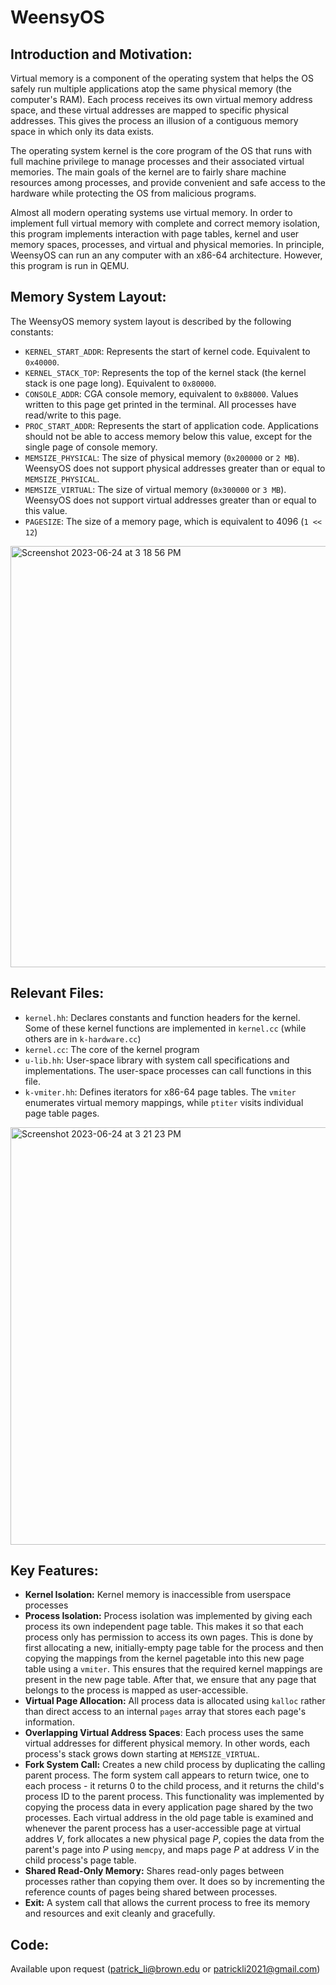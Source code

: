 # WeensyOS

## Introduction and Motivation:
Virtual memory is a component of the operating system that helps the OS safely run multiple applications atop the same physical memory (the computer's RAM). Each process receives its own virtual memory address space, and these virtual addresses are mapped to specific physical addresses. This gives the process an illusion of a contiguous memory space in which only its data exists.

The operating system kernel is the core program of the OS that runs with full machine privilege to manage processes and their associated virtual memories. The main goals of the kernel are to fairly share machine resources among processes, and provide convenient and safe access to the hardware while protecting the OS from malicious programs.

Almost all modern operating systems use virtual memory. In order to implement full virtual memory with complete and correct memory isolation, this program implements interaction with page tables, kernel and user memory spaces, processes, and virtual and physical memories. In principle, WeensyOS can run an any computer with an x86-64 architecture. However, this program is run in QEMU.

## Memory System Layout:
The WeensyOS memory system layout is described by the following constants:

- `KERNEL_START_ADDR`: Represents the start of kernel code. Equivalent to `0x40000`.
- `KERNEL_STACK_TOP`: Represents the top of the kernel stack (the kernel stack is one page long). Equivalent to `0x80000`.
- `CONSOLE_ADDR`: CGA console memory, equivalent to `0xB8000`. Values written to this page get printed in the terminal. All processes have read/write to this page.
- `PROC_START_ADDR`: Represents the start of application code. Applications should not be able to access memory below this value, except for the single page of console memory.
- `MEMSIZE_PHYSICAL`: The size of physical memory (`0x200000` or `2 MB`). WeensyOS does not support physical addresses greater than or equal to `MEMSIZE_PHYSICAL`.
- `MEMSIZE_VIRTUAL`:  The size of virtual memory (`0x300000` or `3 MB`). WeensyOS does not support virtual addresses greater than or equal to this value.
- `PAGESIZE`: The size of a memory page, which is equivalent to 4096 (`1 << 12`)
  
<img width="674" alt="Screenshot 2023-06-24 at 3 18 56 PM" src="https://github.com/PatrickLi2021/WeensyOS/assets/50870866/abcd9286-acb2-478a-8f14-0fb016368238">

## Relevant Files:

- `kernel.hh`: Declares constants and function headers for the kernel. Some of these kernel functions are implemented in `kernel.cc` (while others are in `k-hardware.cc`)
- `kernel.cc`: The core of the kernel program
- `u-lib.hh`: User-space library with system call specifications and implementations. The user-space processes can call functions in this file.
- `k-vmiter.hh`: Defines iterators for x86-64 page tables. The `vmiter` enumerates virtual memory mappings, while `ptiter` visits individual page table pages.

<img width="668" alt="Screenshot 2023-06-24 at 3 21 23 PM" src="https://github.com/PatrickLi2021/WeensyOS/assets/50870866/46c39e7e-a423-47e8-9161-5211c4eac9da">

## Key Features:
- **Kernel Isolation:** Kernel memory is inaccessible from userspace processes
- **Process Isolation:** Process isolation was implemented by giving each process its own independent page table. This makes it so that each process only has permission to access its own pages. This is done by first allocating a new, initially-empty page table for the process and then copying the mappings from the kernel pagetable into this new page table using a `vmiter`. This ensures that the required kernel mappings are present in the new page table. After that, we ensure that any page that belongs to the process is mapped as user-accessible.
- **Virtual Page Allocation:** All process data is allocated using `kalloc` rather than direct access to an internal `pages` array that stores each page's information.
- **Overlapping Virtual Address Spaces**: Each process uses the same virtual addresses for different physical memory. In other words, each process's stack grows down starting at `MEMSIZE_VIRTUAL`.
- **Fork System Call:** Creates a new child process by duplicating the calling parent process. The form system call appears to return twice, one to each process - it returns 0 to the child process, and it returns the child's process ID to the parent process. This functionality was implemented by copying the process data in every application page shared by the two processes. Each virtual address in the old page table is examined and whenever the parent process has a user-accessible page at virtual addres _V_, fork allocates a new physical page _P_, copies the data from the parent's page into _P_ using `memcpy`, and maps page _P_ at address _V_ in the child process's page table.
- **Shared Read-Only Memory:** Shares read-only pages between processes rather than copying them over. It does so by incrementing the reference counts of pages being shared between processes.
- **Exit:** A system call that allows the current process to free its memory and resources and exit cleanly and gracefully.

## Code:
Available upon request (patrick_li@brown.edu or patrickli2021@gmail.com)
